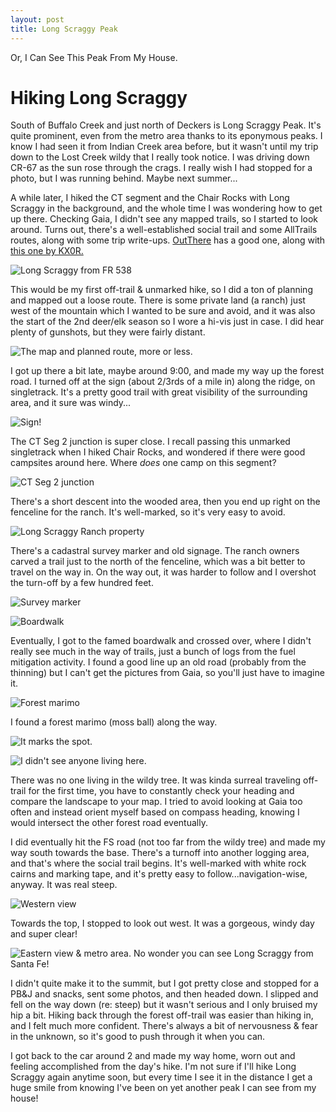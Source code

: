 ```yaml
---
layout: post
title: Long Scraggy Peak
---
```


Or, I Can See This Peak From My House.

# Hiking Long Scraggy

South of Buffalo Creek and just north of Deckers is Long Scraggy Peak. It's quite prominent, even from the metro area thanks to its eponymous peaks. I know I had seen it from Indian Creek area before, but it wasn't until my trip down to the Lost Creek wildy that I really took notice. I was driving down CR-67 as the sun rose through the crags. I really wish I had stopped for a photo, but I was running behind. Maybe next summer...

A while later, I hiked the CT segment and the Chair Rocks with Long Scraggy in the background, and the whole time I was wondering how to get up there. Checking Gaia, I didn't see any mapped trails, so I started to look around. Turns out, there's a well-established social trail and some AllTrails routes, along with some trip write-ups. [OutThere](https://www.outtherecolorado.com/features/long-scraggy-peak-lives-up-to-its-name-but-with-a-nice-payoff/article_441b5b6e-936f-518a-bfba-18be9cd9edf5.html) has a good one, along with [this one by KX0R.](http://www.schnizer.com/SOTAblog/sota-trip-report/w0cfr071-long-scraggy-peak-2681-8812-ft/)

![Long Scraggy from FR 538]({{site.url}}/assets/post/2020-11-22-loscrap/distant.jpg)

This would be my first off-trail & unmarked hike, so I did a ton of planning and mapped out a loose route. There is some private land (a ranch) just west of the mountain which I wanted to be sure and avoid, and it was also the start of the 2nd deer/elk season so I wore a hi-vis just in case. I did hear plenty of gunshots, but they were fairly distant.

![The map and planned route, more or less.]({{site.url}}/assets/post/2020-11-22-loscrap/map.png)

I got up there a bit late, maybe around 9:00, and made my way up the forest road. I turned off at the sign (about 2/3rds of a mile in) along the ridge, on singletrack. It's a pretty good trail with great visibility of the surrounding area, and it sure was windy...

![Sign!]({{site.url}}/assets/post/2020-11-22-loscrap/sign.jpg)

The CT Seg 2 junction is super close. I recall passing this unmarked singletrack when I hiked Chair Rocks, and wondered if there were good campsites around here. Where _does_ one camp on this segment?

![CT Seg 2 junction]({{site.url}}/assets/post/2020-11-22-loscrap/ct-junction.jpg)

There's a short descent into the wooded area, then you end up right on the fenceline for the ranch. It's well-marked, so it's very easy to avoid.

![Long Scraggy Ranch property]({{site.url}}/assets/post/2020-11-22-loscrap/fence.jpg)

There's a cadastral survey marker and old signage. The ranch owners carved a trail just to the north of the fenceline, which was a bit better to travel on the way in. On the way out, it was harder to follow and I overshot the turn-off by a few hundred feet.

![Survey marker]({{site.url}}/assets/post/2020-11-22-loscrap/cadastral.jpg)

![Boardwalk]({{site.url}}/assets/post/2020-11-22-loscrap/boardwalk.jpg)

Eventually, I got to the famed boardwalk and crossed over, where I didn't really see much in the way of trails, just a bunch of logs from the fuel mitigation activity. I found a good line up an old road (probably from the thinning) but I can't get the pictures from Gaia, so you'll just have to imagine it.

![Forest marimo]({{site.url}}/assets/post/2020-11-22-loscrap/marimo.jpg)

I found a forest marimo (moss ball) along the way.

![It marks the spot.]({{site.url}}/assets/post/2020-11-22-loscrap/x.jpg)

![I didn't see anyone living here.]({{site.url}}/assets/post/2020-11-22-loscrap/wildytree.jpg)

There was no one living in the wildy tree. It was kinda surreal traveling off-trail for the first time, you have to constantly check your heading and compare the landscape to your map. I tried to avoid looking at Gaia too often and instead orient myself based on compass heading, knowing I would intersect the other forest road eventually.

I did eventually hit the FS road (not too far from the wildy tree) and made my way south towards the base. There's a turnoff into another logging area, and that's where the social trail begins. It's well-marked with white rock cairns and marking tape, and it's pretty easy to follow...navigation-wise, anyway. It was real steep.

![Western view]({{site.url}}/assets/post/2020-11-22-loscrap/west.jpg)

Towards the top, I stopped to look out west. It was a gorgeous, windy day and super clear!

![Eastern view & metro area. No wonder you can see Long Scraggy from Santa Fe!]({{site.url}}/assets/post/2020-11-22-loscrap/east.jpg)

I didn't quite make it to the summit, but I got pretty close and stopped for a PB&J and snacks, sent some photos, and then headed down. I slipped and fell on the way down (re: steep) but it wasn't serious and I only bruised my hip a bit. Hiking back through the forest off-trail was easier than hiking in, and I felt much more confident. There's always a bit of nervousness & fear in the unknown, so it's good to push through it when you can.

I got back to the car around 2 and made my way home, worn out and feeling accomplished from the day's hike. I'm not sure if I'll hike Long Scraggy again anytime soon, but every time I see it in the distance I get a huge smile from knowing I've been on yet another peak I can see from my house!
